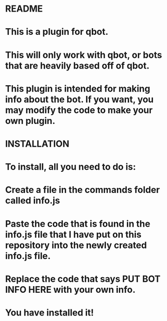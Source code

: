 # README
# This is a plugin for qbot.
# This will only work with qbot, or bots that are heavily based off of qbot.
# This plugin is intended for making info about the bot. If you want, you may modify the code to make your own plugin.

# INSTALLATION
# To install, all you need to do is:
# Create a file in the commands folder called info.js
# Paste the code that is found in the info.js file that I have put on this repository into the newly created info.js file.
# Replace the code that says PUT BOT INFO HERE with your own info.
# You have installed it!
